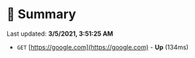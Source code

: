 # 📖 Summary
Last updated: **3/5/2021, 3:51:25 AM**

- `GET` [https://google.com](https://google.com) - **Up** (134ms)
